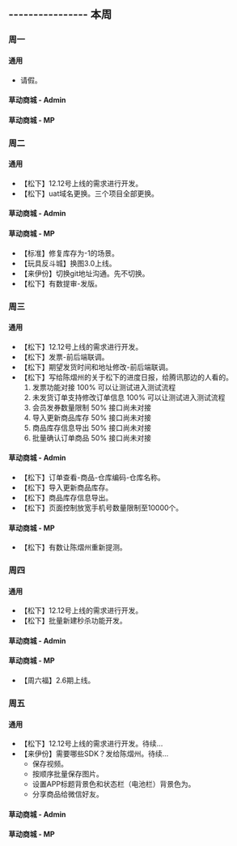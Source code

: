 ## ---------------- 本周

### 周一
#### 通用
* 请假。
#### 草动商城 - Admin
#### 草动商城 - MP

### 周二
#### 通用
* 【松下】12.12号上线的需求进行开发。
* 【松下】uat域名更换。三个项目全部更换。
#### 草动商城 - Admin
#### 草动商城 - MP
* 【标准】修复库存为-1的场景。
* 【玩具反斗城】换图3.0上线。
* 【来伊份】切换git地址沟通。先不切换。
* 【松下】有数提审-发版。

### 周三
#### 通用
* 【松下】12.12号上线的需求进行开发。
* 【松下】发票-前后端联调。
* 【松下】期望发货时间和地址修改-前后端联调。
* 【松下】写给陈熠州的关于松下的进度日报，给腾讯那边的人看的。
  1. 发票功能对接 100% 可以让测试进入测试流程
  2. 未发货订单支持修改订单信息 100% 可以让测试进入测试流程
  3. 会员发券数量限制 50% 接口尚未对接
  4. 导入更新商品库存 50% 接口尚未对接
  5. 商品库存信息导出 50% 接口尚未对接
  6. 批量确认订单商品 50% 接口尚未对接
#### 草动商城 - Admin
* 【松下】订单查看-商品-仓库编码-仓库名称。
* 【松下】导入更新商品库存。
* 【松下】商品库存信息导出。
* 【松下】页面控制放宽手机号数量限制至10000个。
#### 草动商城 - MP
* 【松下】有数让陈熠州重新提测。

### 周四
#### 通用
* 【松下】12.12号上线的需求进行开发。
* 【松下】批量新建秒杀功能开发。
#### 草动商城 - Admin
#### 草动商城 - MP
* 【周六福】2.6期上线。

### 周五
#### 通用
* 【松下】12.12号上线的需求进行开发。待续...
* 【来伊份】需要哪些SDK？发给陈熠州。待续...
  - 保存视频。
  - 按顺序批量保存图片。
  - 设置APP标题背景色和状态栏（电池栏）背景色为。
  - 分享商品给微信好友。
#### 草动商城 - Admin
#### 草动商城 - MP

